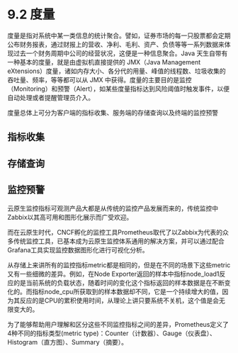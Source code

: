 # 9.2 度量

度量是指对系统中某一类信息的统计聚合。譬如，证券市场的每一只股票都会定期公布财务报表，通过财报上的营收、净利、毛利、资产、负债等等一系列数据来体现过去一个财务周期中公司的经营状况，这便是一种信息聚合。Java 天生自带有一种基本的度量，就是由虚拟机直接提供的 JMX（Java Management eXtensions）度量，诸如内存大小、各分代的用量、峰值的线程数、垃圾收集的吞吐量、频率，等等都可以从 JMX 中获得。度量的主要目的是监控（Monitoring）和预警（Alert），如某些度量指标达到风险阈值时触发事件，以便自动处理或者提醒管理员介入。


度量总体上可分为客户端的指标收集、服务端的存储查询以及终端的监控预警

## 指标收集

## 存储查询

## 监控预警

云原生监控指标可观测产品大都是从传统的监控产品发展而来的，传统监控中Zabbix以其高可用和图形化展示而广受欢迎。

而在云原生时代，CNCF孵化的监控工具Prometheus取代了以Zabbix为代表的众多传统监控工具，已基本成为云原生监控体系通用的解决方案，并可以通过配合Grafana工具实现监控数据图形化进行可视化分析。

从存储上来讲所有的监控指标metric都是相同的，但是在不同的场景下这些metric又有一些细微的差异。例如，在Node Exporter返回的样本中指标node_load1反应的是当前系统的负载状态，随着时间的变化这个指标返回的样本数据是在不断变化的。而指标node_cpu所获取到的样本数据却不同，它是一个持续增大的值，因为其反应的是CPU的累积使用时间，从理论上讲只要系统不关机，这个值是会无限变大的。

为了能够帮助用户理解和区分这些不同监控指标之间的差异，Prometheus定义了4种不同的指标类型(metric type)：Counter（计数器）、Gauge（仪表盘）、Histogram（直方图）、Summary（摘要）。